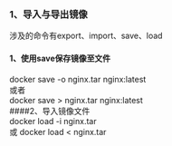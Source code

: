 ### 1、导入与导出镜像
涉及的命令有export、import、save、load
#### 1、使用save保存镜像至文件
docker save -o nginx.tar nginx:latest  
或者  
docker save > nginx.tar nginx:latest  
####2、导入镜像文件  
docker load -i nginx.tar  
或
docker load < nginx.tar  


